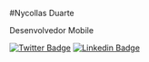 #Nycollas Duarte

Desenvolvedor Mobile

[![Twitter Badge](https://img.shields.io/badge/-%40nduaarte-blue?logo=twitter)](https://twitter.com/nduaarte)
[![Linkedin Badge](https://img.shields.io/badge/-Nycollas%20Duarte-blueviolet?logo=linkedin)](https://www.linkedin.com/in/nycollas-duarte-024a291a1/)
